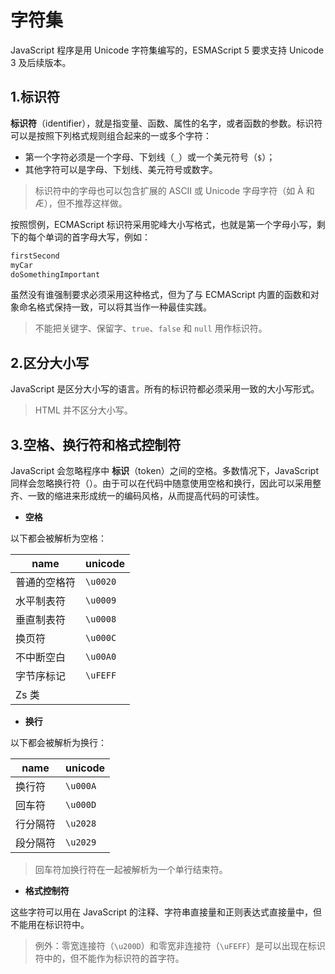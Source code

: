 # 字符集

JavaScript 程序是用 Unicode 字符集编写的，ESMAScript 5 要求支持 Unicode 3 及后续版本。

## 1.标识符

**标识符**（identifier），就是指变量、函数、属性的名字，或者函数的参数。标识符可以是按照下列格式规则组合起来的一或多个字符：

- 第一个字符必须是一个字母、下划线（`_`）或一个美元符号（`$`）；
- 其他字符可以是字母、下划线、美元符号或数字。

> 标识符中的字母也可以包含扩展的 ASCII 或 Unicode 字母字符（如 À 和 Æ），但不推荐这样做。

按照惯例，ECMAScript 标识符采用驼峰大小写格式，也就是第一个字母小写，剩下的每个单词的首字母大写，例如：

```js
firstSecond
myCar
doSomethingImportant
```

虽然没有谁强制要求必须采用这种格式，但为了与 ECMAScript 内置的函数和对象命名格式保持一致，可以将其当作一种最佳实践。

> 不能把关键字、保留字、`true`、`false` 和 `null` 用作标识符。

## 2.区分大小写

JavaScript 是区分大小写的语言。所有的标识符都必须采用一致的大小写形式。

> HTML 并不区分大小写。

## 3.空格、换行符和格式控制符

JavaScript 会忽略程序中 **标识**（token）之间的空格。多数情况下，JavaScript 同样会忽略换行符（）。由于可以在代码中随意使用空格和换行，因此可以采用整齐、一致的缩进来形成统一的编码风格，从而提高代码的可读性。

- **空格**

以下都会被解析为空格：

| name         | unicode  |
| ------------ | -------- |
| 普通的空格符 | `\u0020` |
| 水平制表符   | `\u0009` |
| 垂直制表符   | `\u0008` |
| 换页符       | `\u000C` |
| 不中断空白   | `\u00A0` |
| 字节序标记   | `\uFEFF` |
| Zs 类        |

- **换行**

以下都会被解析为换行：

| name     | unicode  |
| -------- | -------- |
| 换行符   | `\u000A` |
| 回车符   | `\u000D` |
| 行分隔符 | `\u2028` |
| 段分隔符 | `\u2029` |

> 回车符加换行符在一起被解析为一个单行结束符。

- **格式控制符**

这些字符可以用在 JavaScript 的注释、字符串直接量和正则表达式直接量中，但不能用在标识符中。

> 例外：零宽连接符（`\u200D`）和零宽非连接符（`\uFEFF`）是可以出现在标识符中的，但不能作为标识符的首字符。
